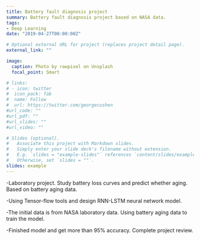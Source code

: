 ```yaml
---
title: Battery fault diagnosis project
summary: Battery fault diagnosis project based on NASA data.
tags:
- Deep Learning
date: "2019-04-27T00:00:00Z"

# Optional external URL for project (replaces project detail page).
external_link: ""

image:
  caption: Photo by rawpixel on Unsplash
  focal_point: Smart

# links:
# - icon: twitter
#  icon_pack: fab
#  name: Follow
#  url: https://twitter.com/georgecushen
#url_code: ""
#url_pdf: ""
#url_slides: ""
#url_video: ""

# Slides (optional).
#   Associate this project with Markdown slides.
#   Simply enter your slide deck's filename without extension.
#   E.g. `slides = "example-slides"` references `content/slides/example-slides.md`.
#   Otherwise, set `slides = ""`.
slides: example
---
```



-Laboratory project. Study battery loss curves and predict whether aging. Based on battery aging data. 

-Using Tensor-flow tools and design RNN-LSTM neural network model.

-The initial data is from NASA laboratory data. Using battery aging data to train the model.

-Finished model and get more than 95% accuracy. Complete project review.